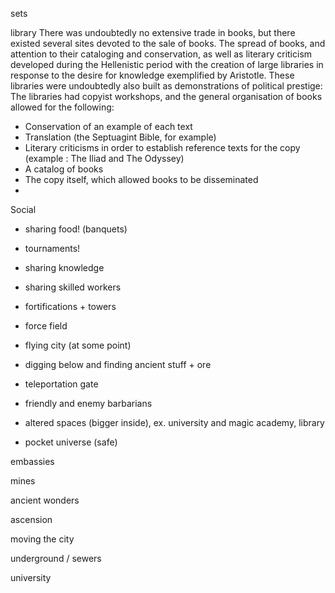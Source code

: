 

sets

library
There was undoubtedly no extensive trade in books, but there existed several sites devoted to the sale of books.
The spread of books, and attention to their cataloging and conservation, as well as literary criticism developed during the Hellenistic period with the creation of large libraries in response to the desire for knowledge exemplified by Aristotle. These libraries were undoubtedly also built as demonstrations of political prestige:
The libraries had copyist workshops, and the general organisation of books allowed for the following:
- Conservation of an example of each text
- Translation (the Septuagint Bible, for example)
- Literary criticisms in order to establish reference texts for the copy (example : The Iliad and The Odyssey)
- A catalog of books
- The copy itself, which allowed books to be disseminated
-

Social
- sharing food! (banquets)
- tournaments!
- sharing knowledge
- sharing skilled workers


- fortifications + towers
- force field
- flying city (at some point)
- digging below and finding ancient stuff + ore
- teleportation gate
- friendly and enemy barbarians
- altered spaces (bigger inside), ex. university and magic academy, library
- pocket universe (safe)


embassies

mines

ancient wonders

ascension

moving the city

underground / sewers

university

